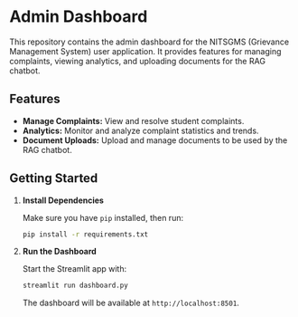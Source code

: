 

# Admin Dashboard

This repository contains the admin dashboard for the NITSGMS (Grievance Management System) user application. It provides features for managing complaints, viewing analytics, and uploading documents for the RAG chatbot.

## Features

- **Manage Complaints:** View and resolve student complaints.
- **Analytics:** Monitor and analyze complaint statistics and trends.
- **Document Uploads:** Upload and manage documents to be used by the RAG chatbot.

## Getting Started

1. **Install Dependencies**

   Make sure you have `pip` installed, then run:

   ```bash
   pip install -r requirements.txt
   ```

2. **Run the Dashboard**

   Start the Streamlit app with:

   ```bash
   streamlit run dashboard.py
   ```

   The dashboard will be available at `http://localhost:8501`.
